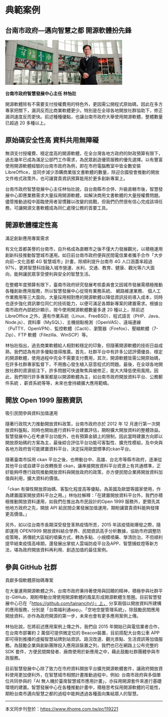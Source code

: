 # 典範案例

## 台南市政府—邁向智慧之都 開源軟體扮先鋒

![](/assets/vghtc-12.png)

**台南市政府智慧發展中心主任 林怡壯**

開源軟體除有不需要支付授權費用的特色外，更因需公開程式原始碼，因此在多方專家把關下，漏洞反而比商業軟體更少。特別是在全球各地開放社群協助下，修正漏洞速度反而更快。前述種種優點，也讓台南市政府大舉使用開源軟體，整體數量已超過 20 多種以上。

## 原始碼安全性高 資料共用無障礙

無須支付授權費、穩定度高的開源軟體，在全台灣各地方政府的財政預算有限下，過去幾年已成為滿足公部門工作需求，為民眾創造優質服務的優先選擇。以有豐富使用開源軟體經驗的台南市政府為例，即在市府電腦教室中皆全數安裝LibreOffice，並同步減少添購商業版文書軟體的數量，除迎合國發會推動的開放文件格式政策外，也可讓寶貴資訊預算能用於更多創新專案上。

台南市政府智慧發展中心主任林怡壯說，自台南縣市合併、升級直轄市後，智慧發展中心即應業務需求大量採用開源軟體，如解決商用文書軟體的大量授權費問題。儘管推動過程中面臨使用者習慣難以改變的挑戰，但我們仍然很有信心完成該項任務，可讓開源文書軟體成為同仁處理公務的首要工具。

## 開源軟體穩定性高

滿足創新應用專案需求

有文化首都美譽的台南市，自升格成為直轄市之後不僅大力發展觀光，以積極運用創新科技推動智慧城市運用。如日前台南市政府便與民間電信業者攜手合作「大步向前─文化首都 4G 智慧城市」計畫，除順利提升台南市 4G 人口涵蓋率超過 97%，更將智慧科技融入城市營運、水利、交通、教育、健康、觀光等六大面向，能夠讓民眾享受便利與安全的智慧生活。

在整體年度預算有限下，臺南市政府研究發展考核委員會又因城市發展需積極推動各種創新應用服務，所以智慧發展中心從現有業務系統、 網路維運業務、 個人工作業務用等三大面向，大量採用相對應的開源軟體以降低資訊技術導入成本，同時也逐步強化資訊單位同仁的技術能力，以便可滿足各類新專案的建置需求。根據台南市政府內部統計顯示，現今使用開源軟體數量多達 20 種以上，除前述 LibreOffice 之外，還有作業系統（Linux、FreeBSD）、程式語言（PHP、Java、Node.js）、資料庫（MySQL）、主機弱點檢測（OpenVAS）、遠端連線（PuTTY、OpenVPN）、監控軟體（Cacti）、瀏覽器（Firefox）、壓縮軟體（7-Zip）、FTP 軟體（Filezilla、WinSCP）等。

林怡壯指出，過去商業軟體給人相對較穩定的印象，但隨著開源軟體的技術日益成熟，我們認為有許多優點值得推廣。首先，社群平台中有許多公認評價優良、穩定的開源軟體，使用過程中完全不需要支付費用，其次，開源軟體皆需公開原始碼，在許多社群專家監督下，不用擔心發生植入惡意程式的問題。最後，在全球各地開放社群的資源挹注下，許多問題可快速聚焦與被修正，能大大降低使用風險。因此，我們現行許多專案都是以開源軟體為主，如台南市政府開放資料平台、公務郵件系統 、薪資系統等等，未來也會持續擴大應用範疇。

## 開放 Open 1999 服務資訊

吸引民間參與資料加值運用

隨著行政院大力推動開放資料政策，台南市政府亦於 2012 年 12 月進行第一次開放資料盤點，同時也開始進行資料平台建置評估，期盼擴大開放資料的整體效益。智慧發展中心在考慮平台功能外，也有預算金額上的限制，因此當時建置方向即以開放原始碼的方案為主，最後綜合評估平台功能可客製性、擴充性模組，及中央與各地方政府皆可能建置資料平台，決定採用歐盟標準的ckan平台。

隨著臺南市採用 ckan 平台之後，也帶動台中、高雄、台北市等縣市政府，逐漸從其他平台或自建平台改轉換至 ckan，讓串接開放資料平台資源上有共通標準，正好能夠呼應行政院推動開放資料與開放政府的政策，亦方便民間企業將開放資料加值與利用，擴大資料的價值。

「ckan 有彈性開放原始碼、客製化程度高等優點，為英國及歐盟等國家使用，作為建置國家開放資料平台之用。」林怡壯解釋：「在建置開放資料平台外，我們亦積極推動開放資料運用，如我們在推出為市民設計的Open 1999 服務外，更領先其他地方政府之先，開放 API 給民間企業發展加值運用，期盼讓寶貴資料能夠發揮更高價值。」

另外，如以往台南市長期深受發登革熱疫情所苦，2015 年該疫情剛爆發之際，隨即運用 OPEN1999 開放資料結合學界、民間資訊高手分析數據，協助市府調整防疫策略，將傳統大區域的噴藥方式，轉為多點、小規模噴藥、孳清防治，不但順利提早結束疫情高峰期，還發展出掌蚊人雲端防疫平台及APP、智慧捕蚊燈等新方法，堪為政府開放資料再利用、創造加值的最佳案例。

## 參與 GitHub 社群

貢獻多個軟體原始碼專案

在大量運用開源軟體之外，台南市政府秉持著使用與回饋的精神，積極參與社群平台-GitHub，期盼帶動台灣使用開源軟體的風氣形成開源軟體生態圈。目前智慧發展中心已在「[https://github.com/tainancity\)」上，](https://github.com/tainancity%29」上，) 分享兩個以開放資料所建構的應用服務，分別是「台南福利通app」、「空地空屋管理系統」，除鼓勵民間應用開放資料，亦作為政府開源的第一步，未來也會有更多應用案例上傳。

林怡壯說，在將前述應用案例上傳之外，我們自 2015 年開始已與電信業者合作，在台南市部署約 2 萬個可提供微定位的 Beacon裝置，目前搭配大台南公車 APP 即可得到推播的虛擬智慧站牌到站資訊、路況改道、觀光景點、生活資訊等加值服務。為鼓勵企業與創新團隊投入應用該裝置之列，我們也已在網路上公布完整的 SDK 套件，方便民間開發者、廠商使用於新應用之中，藉此鼓勵社群團體參與市政服務。

目前智慧發展中心除了致力在市府資料開放平台擴充開源軟體套件，讓政府開放資料使用更加便利外，在智慧城市相關計畫推動過程中，例如: 台南市政府與多個單位共同參與的「AI 無人機於臺南智慧城市應用計畫」，亦採用開源套件來進行基礎環境的建置。智慧發展中心在各種推動計畫中，積極思考採用開源軟體的可能性，期盼台南市邁向智慧之都的過程中能夠透過各種面向集結眾人的智慧。

---

本文同步刊登於：https://www.ithome.com.tw/pr/119221

